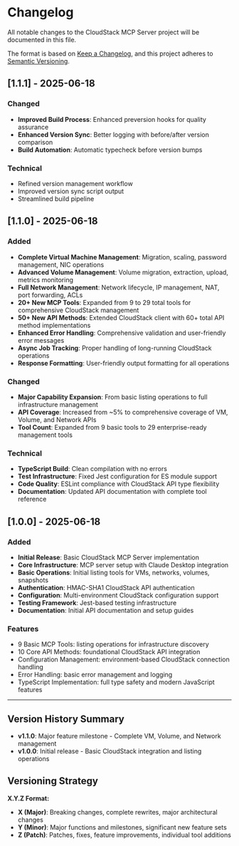# Changelog

All notable changes to the CloudStack MCP Server project will be documented in this file.

The format is based on [Keep a Changelog](https://keepachangelog.com/en/1.0.0/),
and this project adheres to [Semantic Versioning](https://semver.org/spec/v2.0.0.html).

## [1.1.1] - 2025-06-18

### Changed
- **Improved Build Process**: Enhanced preversion hooks for quality assurance
- **Enhanced Version Sync**: Better logging with before/after version comparison
- **Build Automation**: Automatic typecheck before version bumps

### Technical
- Refined version management workflow
- Improved version sync script output
- Streamlined build pipeline

## [1.1.0] - 2025-06-18

### Added
- **Complete Virtual Machine Management**: Migration, scaling, password management, NIC operations
- **Advanced Volume Management**: Volume migration, extraction, upload, metrics monitoring
- **Full Network Management**: Network lifecycle, IP management, NAT, port forwarding, ACLs
- **20+ New MCP Tools**: Expanded from 9 to 29 total tools for comprehensive CloudStack management
- **50+ New API Methods**: Extended CloudStack client with 60+ total API method implementations
- **Enhanced Error Handling**: Comprehensive validation and user-friendly error messages
- **Async Job Tracking**: Proper handling of long-running CloudStack operations
- **Response Formatting**: User-friendly output formatting for all operations

### Changed
- **Major Capability Expansion**: From basic listing operations to full infrastructure management
- **API Coverage**: Increased from ~5% to comprehensive coverage of VM, Volume, and Network APIs
- **Tool Count**: Expanded from 9 basic tools to 29 enterprise-ready management tools

### Technical
- **TypeScript Build**: Clean compilation with no errors
- **Test Infrastructure**: Fixed Jest configuration for ES module support
- **Code Quality**: ESLint compliance with CloudStack API type flexibility
- **Documentation**: Updated API documentation with complete tool reference

## [1.0.0] - 2025-06-18

### Added
- **Initial Release**: Basic CloudStack MCP Server implementation
- **Core Infrastructure**: MCP server setup with Claude Desktop integration
- **Basic Operations**: Initial listing tools for VMs, networks, volumes, snapshots
- **Authentication**: HMAC-SHA1 CloudStack API authentication
- **Configuration**: Multi-environment CloudStack configuration support
- **Testing Framework**: Jest-based testing infrastructure
- **Documentation**: Initial API documentation and setup guides

### Features
- 9 Basic MCP Tools: listing operations for infrastructure discovery
- 10 Core API Methods: foundational CloudStack API integration
- Configuration Management: environment-based CloudStack connection handling
- Error Handling: basic error management and logging
- TypeScript Implementation: full type safety and modern JavaScript features

---

## Version History Summary

- **v1.1.0**: Major feature milestone - Complete VM, Volume, and Network management
- **v1.0.0**: Initial release - Basic CloudStack integration and listing operations

## Versioning Strategy

**X.Y.Z Format:**
- **X (Major)**: Breaking changes, complete rewrites, major architectural changes
- **Y (Minor)**: Major functions and milestones, significant new feature sets
- **Z (Patch)**: Patches, fixes, feature improvements, individual tool additions